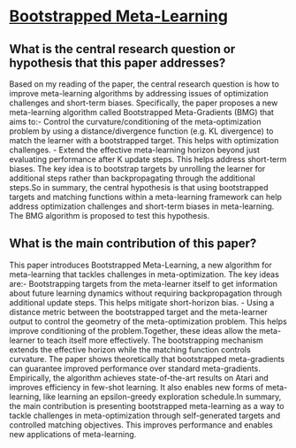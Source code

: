 # [Bootstrapped Meta-Learning](https://arxiv.org/abs/2109.04504)

## What is the central research question or hypothesis that this paper addresses?

Based on my reading of the paper, the central research question is how to improve meta-learning algorithms by addressing issues of optimization challenges and short-term biases. Specifically, the paper proposes a new meta-learning algorithm called Bootstrapped Meta-Gradients (BMG) that aims to:- Control the curvature/conditioning of the meta-optimization problem by using a distance/divergence function (e.g. KL divergence) to match the learner with a bootstrapped target. This helps with optimization challenges. - Extend the effective meta-learning horizon beyond just evaluating performance after K update steps. This helps address short-term biases. The key idea is to bootstrap targets by unrolling the learner for additional steps rather than backpropagating through the additional steps.So in summary, the central hypothesis is that using bootstrapped targets and matching functions within a meta-learning framework can help address optimization challenges and short-term biases in meta-learning. The BMG algorithm is proposed to test this hypothesis.


## What is the main contribution of this paper?

This paper introduces Bootstrapped Meta-Learning, a new algorithm for meta-learning that tackles challenges in meta-optimization. The key ideas are:- Bootstrapping targets from the meta-learner itself to get information about future learning dynamics without requiring backpropagation through additional update steps. This helps mitigate short-horizon bias. - Using a distance metric between the bootstrapped target and the meta-learner output to control the geometry of the meta-optimization problem. This helps improve conditioning of the problem.Together, these ideas allow the meta-learner to teach itself more effectively. The bootstrapping mechanism extends the effective horizon while the matching function controls curvature. The paper shows theoretically that bootstrapped meta-gradients can guarantee improved performance over standard meta-gradients. Empirically, the algorithm achieves state-of-the-art results on Atari and improves efficiency in few-shot learning. It also enables new forms of meta-learning, like learning an epsilon-greedy exploration schedule.In summary, the main contribution is presenting bootstrapped meta-learning as a way to tackle challenges in meta-optimization through self-generated targets and controlled matching objectives. This improves performance and enables new applications of meta-learning.
